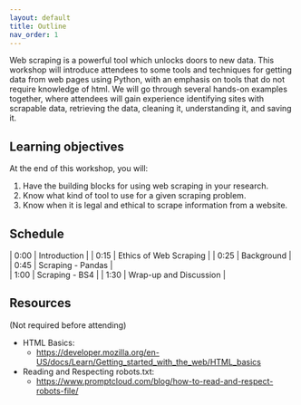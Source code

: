 ```yaml
---
layout: default
title: Outline
nav_order: 1
---
```


<!-- ## Note: this workshop is in development and not yet complete. -->

Web scraping is a powerful tool which unlocks doors to new data. This workshop will introduce attendees to some tools and techniques for getting data from web pages using Python, with an emphasis on tools that do not require knowledge of html. We will go through several hands-on examples together, where attendees will gain experience identifying sites with scrapable data, retrieving the data, cleaning it, understanding it, and saving it. 

## Learning objectives

At the end of this workshop, you will:
1. Have the building blocks for using web scraping in your research.
2. Know what kind of tool to use for a given scraping problem.
3. Know when it is legal and ethical to scrape information from a website.

## Schedule

| 0:00 | Introduction |
| 0:15 | Ethics of Web Scraping |
| 0:25 | Background |
| 0:45 | Scraping - Pandas |   
| 1:00 | Scraping - BS4 |
| 1:30 | Wrap-up and Discussion |

## Resources
(Not required before attending)
* HTML Basics:
  * https://developer.mozilla.org/en-US/docs/Learn/Getting_started_with_the_web/HTML_basics
* Reading and Respecting robots.txt:
  * https://www.promptcloud.com/blog/how-to-read-and-respect-robots-file/
